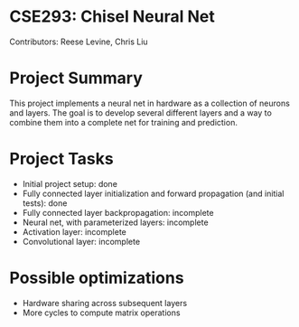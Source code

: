 CSE293: Chisel Neural Net
=======================

Contributors: Reese Levine, Chris Liu

Project Summary
======================
This project implements a neural net in hardware as a collection of neurons and layers. The goal is to develop several
different layers and a way to combine them into a complete net for training and prediction.


Project Tasks
====================
- Initial project setup: done
- Fully connected layer initialization and forward propagation (and initial tests): done
- Fully connected layer backpropagation: incomplete
- Neural net, with parameterized layers: incomplete
- Activation layer: incomplete
- Convolutional layer: incomplete

Possible optimizations
===================
- Hardware sharing across subsequent layers
- More cycles to compute matrix operations


